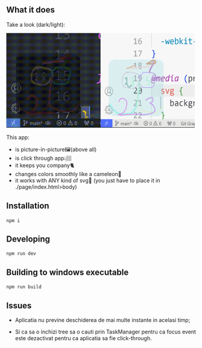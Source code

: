 ﻿## What it does

Take a look (dark/light):

<img src="./demodark.gif" width="250" height="250"/><img src="./demolight.gif" width="250" height="250"/>

This app: 
  - is picture-in-picture🖼️(above all) 
  - is click through app👆🏽
  - it keeps you company🐈
  - changes colors smoothly like a cameleon🦎
  - it works with ANY kind of svg👾 (you just have to place it in ./page/index.html>body) 

## Installation

```console
npm i
```

## Developing

```console
npm run dev
```

## Building to windows executable

```console
npm run build
```

## Issues

- Aplicatia nu previne deschiderea de mai multe instante in acelasi timp;

- Si ca sa o inchizi tree sa o cauti prin TaskManager pentru ca focus event este dezactivat pentru ca aplicatia sa fie click-through.
